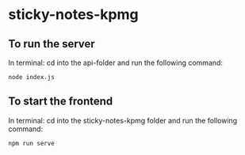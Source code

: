 # sticky-notes-kpmg

## To run the server
In terminal:
cd into the api-folder and run the following command:
```
node index.js
```

## To start the frontend
In terminal:
cd into the sticky-notes-kpmg folder and run the following command:
```
npm run serve
```


